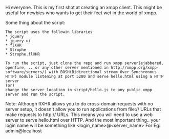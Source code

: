 Hi everyone. This is my first shot at creating an xmpp client. This might be useful for newbies who wants to get their feet wet in the world of xmpp. 

Some thing about the script:

	The script uses the followin libraries
	* jquery
	* jquery-ui
	* flXHR
	* Strophe
	* Strophe.flXHR

	To run the script, just clone the repo and run xmpp server(ejabbered, openfire, .. or any other server mentioned in http://xmpp.org/xmpp-software/servers/) with BOSH(Bidirectional stream Over Synchronous HTTP) module listening at port 5280 and serve hello.html using a HTTP server
	(or)
	change the server location in script/hello.js to any public xmpp server and run the script.

Note:
	Although flXHR allows you to do cross-domain requests with no server setup, it doesn't allow you to run applications from file:// URLs that make requests to http:// URLs. This means you will need to use a web server to serve hello.html over HTTP.
	And the most important thing.. your login name will be something like <login_name>@<server_name> 
	For Eg: admin@localhost

